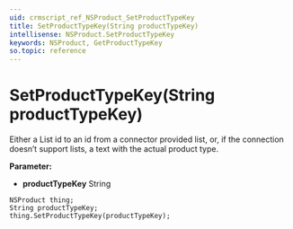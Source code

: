 ```yaml
---
uid: crmscript_ref_NSProduct_SetProductTypeKey
title: SetProductTypeKey(String productTypeKey)
intellisense: NSProduct.SetProductTypeKey
keywords: NSProduct, GetProductTypeKey
so.topic: reference
---
```


# SetProductTypeKey(String productTypeKey)

Either a List id to an id from a connector provided list, or, if the connection doesn’t support lists, a text with the actual product type.

**Parameter:** 
* **productTypeKey** String

```crmscript
NSProduct thing;
String productTypeKey;
thing.SetProductTypeKey(productTypeKey);
```

